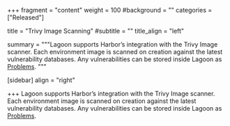 +++
fragment = "content"
weight = 100
#background = ""
categories = ["Released"]

title = "Trivy Image Scanning"
#subtitle = ""
title_align = "left"

summary = """Lagoon supports Harbor’s integration with the Trivy Image scanner. Each environment image is scanned on creation against the latest vulnerability databases. Any vulnerabilities can be stored inside Lagoon as [Problems](./problems). """

[sidebar]
  align = "right"

+++
Lagoon supports Harbor’s integration with the Trivy Image scanner. Each environment image is scanned on creation against the latest vulnerability databases. Any vulnerabilities can be stored inside Lagoon as [Problems](../problems). 
